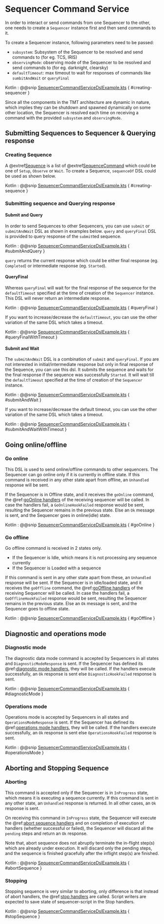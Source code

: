 # Sequencer Command Service

In order to interact or send commands from one Sequencer to the other, one needs to create a `Sequencer` instance first
and then send commands to it.

To create a Sequencer instance, following parameters need to be passed:

* `subsystem`: Subsystem of the Sequencer to be resolved and send commands to (for eg. TCS, IRIS)
* `observingMode`: observing mode of the Sequencer to be resolved and send commands to (for eg. darknight, clearsky)
* `defaultTimeout`: max timeout to wait for responses of commands like `sumbitAndWait` or `queryFinal`

Kotlin
: @@snip [SequencerCommandServiceDslExample.kts](../../../../../../../examples/src/main/kotlin/esw/ocs/scripts/examples/paradox/SequencerCommandServiceDslExample.kts) { #creating-sequencer }

Since all the components in the TMT architecture are dynamic in nature, which implies they can be shutdown and spawned dynamically
on some other location, the Sequencer is resolved each time on receiving a command with the provided `subsystem` and `observingMode`.

## Submitting Sequences to Sequencer & Querying response

### Creating Sequence

A @extref[Sequence](csw_scaladoc:csw/params/commands/Sequence.html) is a list of @extref[SequenceCommand](csw_scaladoc:csw/params/commands/SequenceCommand.html) which could
be one of `Setup`, `Observe` or `Wait`. To create a Sequence, `sequenceOf` DSL could be used as shown below.

Kotlin
: @@snip [SequencerCommandServiceDslExample.kts](../../../../../../../examples/src/main/kotlin/esw/ocs/scripts/examples/paradox/SequencerCommandServiceDslExample.kts) { #creating-sequence }  
  
### Submitting sequence and Querying response

#### Submit and Query

In order to send Sequences to other Sequencers, you can use `submit` or `submitAndWait` DSL as shown in examples below.
`query` and `queryFinal` DSL is provided to query response of the `submit`ted sequence.

Kotlin
: @@snip [SequencerCommandServiceDslExample.kts](../../../../../../../examples/src/main/kotlin/esw/ocs/scripts/examples/paradox/SequencerCommandServiceDslExample.kts) { #submitAndQuery }  

`query` returns the current response which could be either final response (eg. `Completed`) or intermediate response (eg. `Started`).

#### QueryFinal

Whereas `queryFinal` will wait for the final response of the sequence for the `defaultTimeout`
specified at the time of creation of the `Sequencer` instance. This DSL will never return an intermediate response.

Kotlin
: @@snip [SequencerCommandServiceDslExample.kts](../../../../../../../examples/src/main/kotlin/esw/ocs/scripts/examples/paradox/SequencerCommandServiceDslExample.kts) { #queryFinal }  

If you want to increase/decrease the `defaultTimeout`, you can use the other variation of the same DSL which takes a timeout.

Kotlin
: @@snip [SequencerCommandServiceDslExample.kts](../../../../../../../examples/src/main/kotlin/esw/ocs/scripts/examples/paradox/SequencerCommandServiceDslExample.kts) { #queryFinalWithTimeout }  

#### Submit and Wait

The `submitAndWait` DSL is a combination of `submit` and `queryFinal`. If you are not interested in initial/intermediate response
but only in final response of the Sequence, you can use this dsl. It submits the sequence and waits for the final response
if the sequence was successfully `Started`. It will wait till the `defaultTimeout` specified at the time of creation of the
`Sequencer` instance.

Kotlin
: @@snip [SequencerCommandServiceDslExample.kts](../../../../../../../examples/src/main/kotlin/esw/ocs/scripts/examples/paradox/SequencerCommandServiceDslExample.kts) { #submitAndWait }  

If you want to increase/decrease the default timeout, you can use the other variation of the same DSL which takes a timeout.

Kotlin
: @@snip [SequencerCommandServiceDslExample.kts](../../../../../../../examples/src/main/kotlin/esw/ocs/scripts/examples/paradox/SequencerCommandServiceDslExample.kts) { #submitAndWaitWithTimeout }  

## Going online/offline

### Go online

This DSL is used to send online/offline commands to other sequencers.
The Sequencer can go online only if it is currently in offline state. If this command is received in any other
state apart from offline, an `Unhandled` response will be sent.

If the Sequencer is in Offline state, and it receives the `goOnline` command, the @ref:[goOnline handlers](../handlers.md#online-and-offline-handlers) of the receiving sequencer
will be called. In case the handlers fail, a `GoOnlineHookFailed` response would be sent, resulting the Sequencer remains in the previous state.
Else an `Ok` message is sent, and the Sequencer goes in online(idle) state.

Kotlin
: @@snip [SequencerCommandServiceDslExample.kts](../../../../../../../examples/src/main/kotlin/esw/ocs/scripts/examples/paradox/SequencerCommandServiceDslExample.kts) { #goOnline }  

### Go offline

Go offline command is received in 2 states only.

* If the Sequencer is Idle, which means it is not processing any sequence currently
* If the Sequencer is Loaded with a sequence

If this command is sent in any other state apart from these, an `Unhandled` response will be sent.
If the Sequencer is in idle/loaded state, and it receives the `goOffline` command, the @ref:[goOffline handlers](../handlers.md#online-and-offline-handlers)
of the receiving Sequencer will be called.
In case the handlers fail, a `GoOfflineHookFailed` response would be sent, resulting the Sequencer remains in the previous state.
Else an `Ok` message is sent, and the Sequencer goes to offline state.

Kotlin
: @@snip [SequencerCommandServiceDslExample.kts](../../../../../../../examples/src/main/kotlin/esw/ocs/scripts/examples/paradox/SequencerCommandServiceDslExample.kts) { #goOffline }  

## Diagnostic and operations mode

### Diagnostic mode

The diagnostic data mode command is accepted by Sequencers in all states and `DiagnosticModeResponse` is sent. If the Sequencer has defined
its @ref:[diagnostic mode handlers](../handlers.md#diagnostic-mode-handler), they will be called. If the handlers execute successfully,
an `Ok` response is sent else `DiagnosticHookFailed` response is sent.

Kotlin
: @@snip [SequencerCommandServiceDslExample.kts](../../../../../../../examples/src/main/kotlin/esw/ocs/scripts/examples/paradox/SequencerCommandServiceDslExample.kts) { #diagnosticMode }  

### Operations mode

Operations mode is accepted by Sequencers in all states and `OperationsModeResponse` is sent. If the Sequencer has defined
its @ref:[operations mode handlers](../handlers.md#operations-mode-handler), they will be called. If the handlers execute successfully,
an `Ok` response is sent else `OperationsHookFailed` response is sent.

Kotlin
: @@snip [SequencerCommandServiceDslExample.kts](../../../../../../../examples/src/main/kotlin/esw/ocs/scripts/examples/paradox/SequencerCommandServiceDslExample.kts) { #operationsMode }  

## Aborting and Stopping Sequence

### Aborting

This command is accepted only if the Sequencer is in `InProgress` state, which means it is executing a sequence currently.
If this command is sent in any other state, an `Unhandled` response is returned. In all other cases, an `Ok` response is sent.

On receiving this command in `InProgress` state, the Sequencer will execute the @ref:[abort sequence handlers](../handlers.md#abort-sequence-handler)
and on completion of execution of handlers (whether successful or failed), the Sequencer will discard all the `pending` steps
and return an `Ok` response.  

Note that, abort sequence does not abruptly terminate the in-flight step(s) which are already under execution. It will discard only the
pending steps, and the sequence is finished gracefully after the inflight step(s) are finished.

Kotlin
: @@snip [SequencerCommandServiceDslExample.kts](../../../../../../../examples/src/main/kotlin/esw/ocs/scripts/examples/paradox/SequencerCommandServiceDslExample.kts) { #abortSequence }  

### Stopping

Stopping sequence is very similar to aborting, only difference is that instead of abort handlers, the @ref:[stop handlers](../handlers.md#stop-handler)
are called. Script writers are expected to save state of sequencer-script in the Stop handlers.

Kotlin
: @@snip [SequencerCommandServiceDslExample.kts](../../../../../../../examples/src/main/kotlin/esw/ocs/scripts/examples/paradox/SequencerCommandServiceDslExample.kts) { #stopSequence }  
